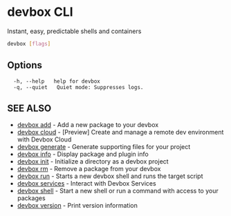 # devbox CLI

Instant, easy, predictable shells and containers

```bash
devbox [flags]
```

## Options

```text
  -h, --help   help for devbox
  -q, --quiet   Quiet mode: Suppresses logs.
```

## SEE ALSO

* [devbox add](./devbox_add.md)	 - Add a new package to your devbox
* [devbox cloud](./devbox_cloud.md) - [Preview] Create and manage a remote dev environment with Devbox Cloud
* [devbox generate](devbox_generate.md)  - Generate supporting files for your project
* [devbox info](devbox_info.md)  - Display package and plugin info
* [devbox init](./devbox_init.md)	 - Initialize a directory as a devbox project
* [devbox rm](./devbox_rm.md)	 - Remove a package from your devbox
* [devbox run](devbox_run.md)	 - Starts a new devbox shell and runs the target script
* [devbox services](devbox_services.md)  - Interact with Devbox Services
* [devbox shell](./devbox_shell.md)	 - Start a new shell or run a command with access to your packages
* [devbox version](./devbox_version.md)	 - Print version information

